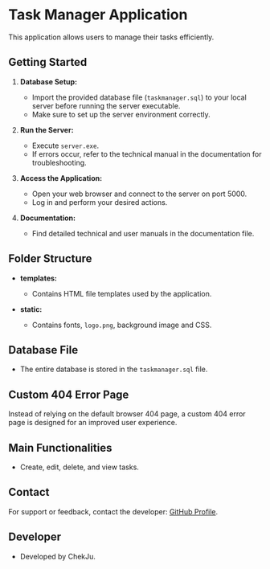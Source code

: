 # Task Manager Application

This application allows users to manage their tasks efficiently.

## Getting Started

1. **Database Setup:**
   - Import the provided database file (`taskmanager.sql`) to your local server before running the server executable.
   - Make sure to set up the server environment correctly.

2. **Run the Server:**
   - Execute `server.exe`.
   - If errors occur, refer to the technical manual in the documentation for troubleshooting.

3. **Access the Application:**
   - Open your web browser and connect to the server on port 5000.
   - Log in and perform your desired actions.

4. **Documentation:**
   - Find detailed technical and user manuals in the documentation file.

## Folder Structure

- **templates:**
  - Contains HTML file templates used by the application.

- **static:**
  - Contains fonts, `logo.png`, background image and CSS.

## Database File

- The entire database is stored in the `taskmanager.sql` file.

## Custom 404 Error Page

Instead of relying on the default browser 404 page, a custom 404 error page is designed for an improved user experience.


## Main Functionalities

- Create, edit, delete, and view tasks.

## Contact

For support or feedback, contact the developer: [GitHub Profile](https://github.com/cjchai001).

## Developer

- Developed by ChekJu.